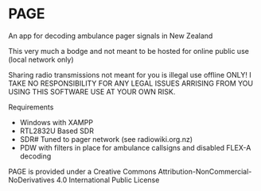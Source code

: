 # PAGE
An app for decoding ambulance pager signals in New Zealand

This very much a bodge and not meant to be hosted for online public use (local network only)

Sharing radio transmissions not meant for you is illegal use offline ONLY!
I TAKE NO RESPONSIBILITY FOR ANY LEGAL ISSUES ARRISING FROM YOU USING THIS SOFTWARE USE AT YOUR OWN RISK.

Requirements
- Windows with XAMPP
- RTL2832U Based SDR
- SDR# Tuned to pager network (see radiowiki.org.nz)
- PDW with filters in place for ambulance callsigns and disabled FLEX-A decoding

PAGE is provided under a Creative Commons Attribution-NonCommercial-NoDerivatives 4.0 International Public License

